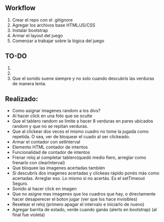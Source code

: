 ## Workflow

1. Crear el repo con el .gitignore
2. Agregar los archivos base HTML/JS/CSS
3. Instalar bootstrap
4. Armar el layout del juego
5. Comenzar a trabajar sobre la lógica del juego


## TO-DO
   
1. 
2. 
3. Que el sonido suene siempre y no solo cuando descubrís las verduras de manera lenta. 



## Realizado:
- Como asignar imagenes random a los divs?
- Al hacer click en una foto que se oculte
- Que el tablero random se limite a hacer 8 verduras en pares ubicados random y que no se repitan verduras.
- Que al clickear dos veces el mismo cuadro no tome la jugada como repetida. O sea, ver de bloquear el cuado al ser clickeado.
- Armar el contador con setInterval
- Elemento HTML contador de intentos
- Funcionalidad de contador de intentos
- Frenar reloj al completar tablero(quedó medio fiero, arreglar como frenarlo con clearInterval)
- Que bloquee las imagenes acertadas también
- Si descubrís dos imagenes acertadas y clickeas rápido ponés más como acertadas. Arreglar eso. Lo mismo si no acertás. Es el setTimeout Seguro.
- Sonido al hacer click en imagen
- Que no asigne mas imagenes que los cuadros que hay, o directamente hacer desaperecer el boton jugar (ver que los hace invisibles)
- Resetear el reloj (primero apagar el intervalo e iniciarlo de nuevo)
- Agregar barrita de estado, verde cuando ganás (alerts en bootstrap) (al final fue violeta)